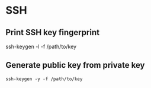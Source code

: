 # SSH

## Print SSH key fingerprint

   ssh-keygen -l -f /path/to/key

## Generate public key from private key

    ssh-keygen -y -f /path/to/key
